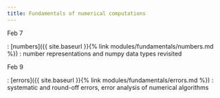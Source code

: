 ```yaml
---
title: Fundamentals of numerical computations
---
```



Feb 7

: [numbers]({{ site.baseurl }}{% link
  modules/fundamentals/numbers.md %})
  : number representations and numpy data types revisited

Feb 9

: [errors]({{ site.baseurl }}{% link modules/fundamentals/errors.md %})
  : systematic and round-off errors, error analysis of numerical algorithms

